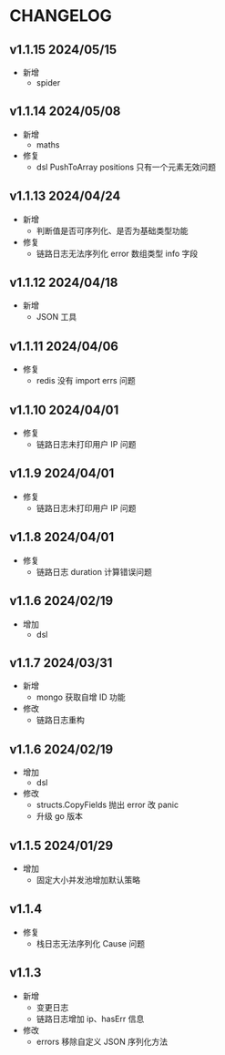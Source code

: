 # CHANGELOG

## v1.1.15 2024/05/15

- 新增
  - spider

## v1.1.14 2024/05/08

- 新增
  - maths
- 修复
  - dsl PushToArray positions 只有一个元素无效问题

## v1.1.13 2024/04/24

- 新增
  - 判断值是否可序列化、是否为基础类型功能
- 修复
  - 链路日志无法序列化 error 数组类型 info 字段

## v1.1.12 2024/04/18

- 新增
  - JSON 工具

## v1.1.11 2024/04/06

- 修复
  - redis 没有 import errs 问题

## v1.1.10 2024/04/01

- 修复
  - 链路日志未打印用户 IP 问题

## v1.1.9 2024/04/01

- 修复
  - 链路日志未打印用户 IP 问题
  
## v1.1.8 2024/04/01

- 修复
  - 链路日志 duration 计算错误问题

## v1.1.6 2024/02/19

- 增加
  - dsl

## v1.1.7 2024/03/31

- 新增
  - mongo 获取自增 ID 功能
- 修改
  - 链路日志重构

## v1.1.6 2024/02/19

- 增加
  - dsl
- 修改
  - structs.CopyFields 抛出 error 改 panic
  - 升级 go 版本

## v1.1.5 2024/01/29

- 增加
  - 固定大小并发池增加默认策略

## v1.1.4

- 修复
  - 栈日志无法序列化 Cause 问题

## v1.1.3

- 新增
  - 变更日志
  - 链路日志增加 ip、hasErr 信息
- 修改
  - errors 移除自定义 JSON 序列化方法